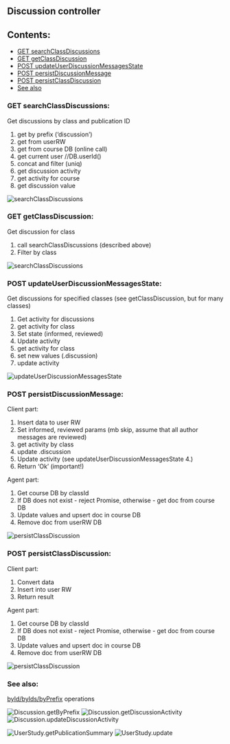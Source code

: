 ## Discussion controller


## Contents:

* [GET searchClassDiscussions](#get-searchclassdiscussions)
* [GET getClassDiscussion](#get-getclassdiscussion)
* [POST updateUserDiscussionMessagesState](#get-getclassdiscussion)
* [POST persistDiscussionMessage](#post-persistdiscussionmessage)
* [POST persistClassDiscussion](#post-persistclassdiscussion)
* [See also](#see-also)

### GET searchClassDiscussions:  
Get discussions by class and publication ID

1.  get by prefix (‘discussion’)  
  1.  get from userRW  
  1.  get from course DB (online call)  
  1. get current user  //DB.userId()  
  1. concat and filter (uniq)  
1. get discussion activity  
  1. get activity for course  
  1. get discussion value  


![searchClassDiscussions](discussion/Discussion_GET_searchClassDiscussions.png)



### GET getClassDiscussion:
Get discussion for class

1. call searchClassDiscussions (described above)
  1. Filter by class


![searchClassDiscussions](discussion/Discussion_GET_getClassDiscussion.png)



### POST updateUserDiscussionMessagesState:
Get discussions for specified classes (see getClassDiscussion, but for many classes)

1. Get activity for discussions
  1. get activity for class
1. Set state (informed, reviewed)
1. Update activity
  1. get activity for class
  1. set new values (.discussion)
  1. update activity


![updateUserDiscussionMessagesState](discussion/Discussion_POST_updateUserDiscussionMessagesState.png)




### POST persistDiscussionMessage:
Client part: 

1. Insert data to user RW
1. Set informed, reviewed params (mb skip, assume that all author messages are reviewed)
  1. get activity by class
  1. update .discussion
1. Update activity (see updateUserDiscussionMessagesState 4.)
1. Return ‘Ok’ (important!)


Agent part: 

1. Get course DB by classId
1. If DB does not exist - reject Promise, otherwise - get doc from course DB
1. Update values and upsert doc in course DB
1. Remove doc from userRW DB

![persistClassDiscussion](discussion/Discussion_POST_persistDiscussionMessage.png)


### POST persistClassDiscussion:
Client part:  

1. Convert data
1. Insert into user RW
1. Return result


Agent part:  

1. Get course DB by classId
1. If DB does not exist - reject Promise, otherwise - get doc from course DB
1. Update values and upsert doc in course DB
1. Remove doc from userRW DB




![persistClassDiscussion](discussion/Discussion_POST_persistClassDiscussion.png)





### See also: 


[byId/byIds/byPrefix](../dao/common/byIds.png) operations


![Discussion.getByPrefix](../dao/Discussion/Discussion.getByPrefix.png)
![Discussion.getDiscussionActivity](../dao/Discussion/Discussion.getDiscussionActivity.png)
![Discussion.updateDiscussionActivity](../dao/Discussion/Discussion.updateDiscussionActivity.png)


![UserStudy.getPublicationSummary](../dao/UserStudy/getPublicationSummary.png)
![UserStudy.update](../dao/UserStudy/update.png)
